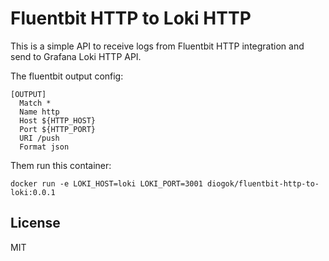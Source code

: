 # Fluentbit HTTP to Loki HTTP

This is a simple API to receive logs from Fluentbit HTTP integration and send to Grafana Loki HTTP API.


The fluentbit output config:

```
[OUTPUT]
  Match *
  Name http
  Host ${HTTP_HOST}
  Port ${HTTP_PORT}
  URI /push
  Format json
```

Them run this container:

```
docker run -e LOKI_HOST=loki LOKI_PORT=3001 diogok/fluentbit-http-to-loki:0.0.1
```

## License

MIT
